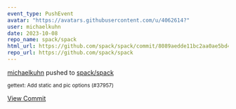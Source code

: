 ```yaml
---
event_type: PushEvent
avatar: "https://avatars.githubusercontent.com/u/4062614?"
user: michaelkuhn
date: 2023-10-08
repo_name: spack/spack
html_url: https://github.com/spack/spack/commit/8089aedde11bc2aa0ae5bd478bde01b0960ccbd2
repo_url: https://github.com/spack/spack
---
```


<a href='https://github.com/michaelkuhn' target='_blank'>michaelkuhn</a> pushed to <a href='https://github.com/spack/spack' target='_blank'>spack/spack</a>

<small>gettext: Add static and pic options (#37957)</small>

<a href='https://github.com/spack/spack/commit/8089aedde11bc2aa0ae5bd478bde01b0960ccbd2' target='_blank'>View Commit</a>